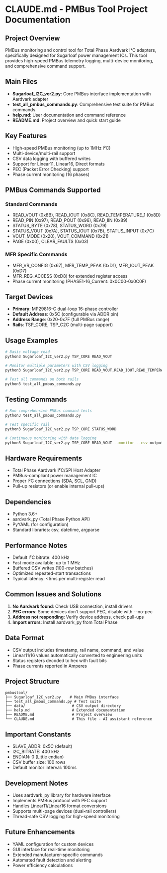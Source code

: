 # CLAUDE.md - PMBus Tool Project Documentation

## Project Overview
PMBus monitoring and control tool for Total Phase Aardvark I²C adapters, specifically designed for Sugarloaf power management ICs. This tool provides high-speed PMBus telemetry logging, multi-device monitoring, and comprehensive command support.

## Main Files
- **Sugarloaf_I2C_ver2.py**: Core PMBus interface implementation with Aardvark adapter
- **test_all_pmbus_commands.py**: Comprehensive test suite for PMBus commands
- **help.md**: User documentation and command reference
- **README.md**: Project overview and quick start guide

## Key Features
- High-speed PMBus monitoring (up to 1MHz I²C)
- Multi-device/multi-rail support
- CSV data logging with buffered writes
- Support for Linear11, Linear16, Direct formats
- PEC (Packet Error Checking) support
- Phase current monitoring (16 phases)

## PMBus Commands Supported
### Standard Commands
- READ_VOUT (0x8B), READ_IOUT (0x8C), READ_TEMPERATURE_1 (0x8D)
- READ_PIN (0x97), READ_POUT (0x96), READ_IIN (0x89)
- STATUS_BYTE (0x78), STATUS_WORD (0x79)
- STATUS_VOUT (0x7A), STATUS_IOUT (0x7B), STATUS_INPUT (0x7C)
- VOUT_MODE (0x20), VOUT_COMMAND (0x21)
- PAGE (0x00), CLEAR_FAULTS (0x03)

### MFR Specific Commands
- MFR_VR_CONFIG (0x67), MFR_TEMP_PEAK (0xD1), MFR_IOUT_PEAK (0xD7)
- MFR_REG_ACCESS (0xD8) for extended register access
- Phase current monitoring (PHASE1-16_Current: 0x0C00-0x0C0F)

## Target Devices
- **Primary**: MP29816-C dual-loop 16-phase controller
- **Default Address**: 0x5C (configurable via ADDR pin)
- **Address Range**: 0x20-0x7F (full PMBus range)
- **Rails**: TSP_CORE, TSP_C2C (multi-page support)

## Usage Examples
```bash
# Basic voltage read
python3 Sugarloaf_I2C_ver2.py TSP_CORE READ_VOUT

# Monitor multiple parameters with CSV logging
python3 Sugarloaf_I2C_ver2.py TSP_CORE READ_VOUT,READ_IOUT,READ_TEMPERATURE_1 --csv --interval 100

# Test all commands on both rails
python3 test_all_pmbus_commands.py
```

## Testing Commands
```bash
# Run comprehensive PMBus command tests
python3 test_all_pmbus_commands.py

# Test specific rail
python3 Sugarloaf_I2C_ver2.py TSP_CORE STATUS_WORD

# Continuous monitoring with data logging
python3 Sugarloaf_I2C_ver2.py TSP_CORE READ_VOUT --monitor --csv output.csv
```

## Hardware Requirements
- Total Phase Aardvark I²C/SPI Host Adapter
- PMBus-compliant power management IC
- Proper I²C connections (SDA, SCL, GND)
- Pull-up resistors (or enable internal pull-ups)

## Dependencies
- Python 3.6+
- aardvark_py (Total Phase Python API)
- PyYAML (for configuration)
- Standard libraries: csv, datetime, argparse

## Performance Notes
- Default I²C bitrate: 400 kHz
- Fast mode available: up to 1 MHz
- Buffered CSV writes (100-row batches)
- Optimized repeated-start transactions
- Typical latency: <5ms per multi-register read

## Common Issues and Solutions
1. **No Aardvark found**: Check USB connection, install drivers
2. **PEC errors**: Some devices don't support PEC, disable with --no-pec
3. **Address not responding**: Verify device address, check pull-ups
4. **Import errors**: Install aardvark_py from Total Phase

## Data Format
- CSV output includes timestamp, rail name, command, and value
- Linear11/16 values automatically converted to engineering units
- Status registers decoded to hex with fault bits
- Phase currents reported in Amperes

## Project Structure
```
pmbustool/
├── Sugarloaf_I2C_ver2.py    # Main PMBus interface
├── test_all_pmbus_commands.py # Test suite
├── data/                     # CSV output directory
├── help.md                   # Extended documentation
├── README.md                 # Project overview
└── CLAUDE.md                 # This file - AI assistant reference
```

## Important Constants
- SLAVE_ADDR: 0x5C (default)
- I2C_BITRATE: 400 kHz
- ENDIAN: 0 (Little endian)
- CSV buffer size: 100 rows
- Default monitor interval: 100ms

## Development Notes
- Uses aardvark_py library for hardware interface
- Implements PMBus protocol with PEC support
- Handles Linear11/Linear16 format conversions
- Supports multi-page devices (dual-rail controllers)
- Thread-safe CSV logging for high-speed monitoring

## Future Enhancements
- YAML configuration for custom devices
- GUI interface for real-time monitoring
- Extended manufacturer-specific commands
- Automated fault detection and alerting
- Power efficiency calculations